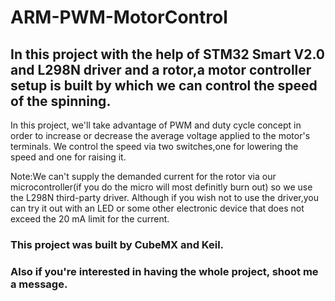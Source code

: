 # ARM-PWM-MotorControl

## In this project with the help of STM32 Smart V2.0 and L298N driver and a rotor,a motor controller setup is built by which we can control the speed of the spinning.

In this project, we'll take advantage of PWM and duty cycle concept in order to increase or decrease the average voltage applied to the motor's terminals.
We control the speed via two switches,one for lowering the speed and one for raising it.

Note:We can't supply the demanded current for the rotor via our microcontroller(if you do the micro will most definitly burn out) so we use the L298N third-party driver. Although if you wish not to use the driver,you can try it out with an LED or some other electronic device that does not exceed the 20 mA limit for the current. 

### This project was built by CubeMX and Keil.
### Also if you're interested in having the whole project, shoot me a message.
